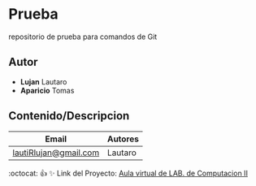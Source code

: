 # Prueba
repositorio de prueba para comandos de Git

## Autor
* **Lujan** Lautaro
* **Aparicio** Tomas

## Contenido/Descripcion

| Email | Autores |
|-------|---------|
|lautiRlujan@gmail.com|Lautaro|

:octocat:
:+1:
:sparkles:
Link del Proyecto: [Aula virtual de LAB. de Computacion II](https://campusvirtual.ucc.edu.ar/course/view.php?id=4429)